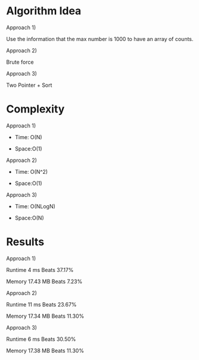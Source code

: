 # Algorithm Idea

Approach 1)

Use the information that the max number is 1000 to have an array of counts.

Approach 2)

Brute force

Approach 3)

Two Pointer + Sort

# Complexity

Approach 1)

- Time: O(N)

- Space:O(1)

Approach 2)

- Time: O(N^2)

- Space:O(1)

Approach 3)

- Time: O(NLogN)

- Space:O(N)

# Results

Approach 1)

Runtime
4
ms
Beats
37.17%

Memory
17.43
MB
Beats
7.23%

Approach 2)

Runtime
11
ms
Beats
23.67%

Memory
17.34
MB
Beats
11.30%

Approach 3)

Runtime
6
ms
Beats
30.50%

Memory
17.38
MB
Beats
11.30%